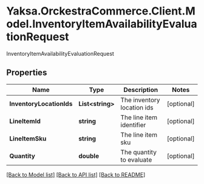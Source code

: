 # Yaksa.OrckestraCommerce.Client.Model.InventoryItemAvailabilityEvaluationRequest
InventoryItemAvailabilityEvaluationRequest

## Properties

Name | Type | Description | Notes
------------ | ------------- | ------------- | -------------
**InventoryLocationIds** | **List&lt;string&gt;** | The inventory location ids | [optional] 
**LineItemId** | **string** | The line item identifier | [optional] 
**LineItemSku** | **string** | The line item sku | [optional] 
**Quantity** | **double** | The quantity to evaluate | [optional] 

[[Back to Model list]](../README.md#documentation-for-models) [[Back to API list]](../README.md#documentation-for-api-endpoints) [[Back to README]](../README.md)

